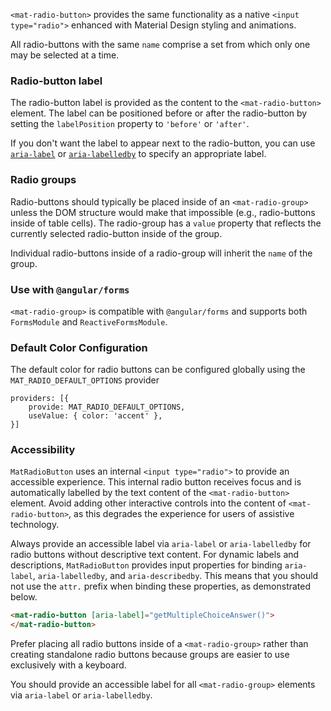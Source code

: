 `<mat-radio-button>` provides the same functionality as a native `<input type="radio">` enhanced with
Material Design styling and animations.

<!-- example(radio-overview) -->

All radio-buttons with the same `name` comprise a set from which only one may be selected at a time.

### Radio-button label
The radio-button label is provided as the content to the `<mat-radio-button>` element. The label can
be positioned before or after the radio-button by setting the `labelPosition` property to `'before'`
or `'after'`.

If you don't want the label to appear next to the radio-button, you can use
[`aria-label`](https://www.w3.org/TR/wai-aria/states_and_properties#aria-label) or
[`aria-labelledby`](https://www.w3.org/TR/wai-aria/states_and_properties#aria-labelledby) to
specify an appropriate label.


### Radio groups
Radio-buttons should typically be placed inside of an `<mat-radio-group>` unless the DOM structure
would make that impossible (e.g., radio-buttons inside of table cells). The radio-group has a
`value` property that reflects the currently selected radio-button inside of the group.

Individual radio-buttons inside of a radio-group will inherit the `name` of the group.


### Use with `@angular/forms`
`<mat-radio-group>` is compatible with `@angular/forms` and supports both `FormsModule`
and `ReactiveFormsModule`.

### Default Color Configuration
The default color for radio buttons can be configured globally using the `MAT_RADIO_DEFAULT_OPTIONS` provider

```
providers: [{
    provide: MAT_RADIO_DEFAULT_OPTIONS,
    useValue: { color: 'accent' },
}]
```

### Accessibility

`MatRadioButton` uses an internal `<input type="radio">` to provide an accessible experience.
This internal radio button receives focus and is automatically labelled by the text content of the
`<mat-radio-button>` element. Avoid adding other interactive controls into the content of
`<mat-radio-button>`, as this degrades the experience for users of assistive technology.

Always provide an accessible label via `aria-label` or `aria-labelledby` for radio buttons without
descriptive text content. For dynamic labels and descriptions, `MatRadioButton` provides input
properties for binding `aria-label`, `aria-labelledby`, and `aria-describedby`. This means that you
should not use the `attr.` prefix when binding these properties, as demonstrated below.

```html
<mat-radio-button [aria-label]="getMultipleChoiceAnswer()">
</mat-radio-button>
```

Prefer placing all radio buttons inside of a `<mat-radio-group>` rather than creating standalone
radio buttons because groups are easier to use exclusively with a keyboard. 

You should provide an accessible label for all `<mat-radio-group>` elements via `aria-label` or
`aria-labelledby`. 
